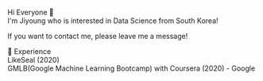 Hi Everyone 👋 <br>
I'm Jiyoung who is interested in Data Science from South Korea!

If you want to contact me, please leave me a message!

💫 Experience <br>
LikeSeal (2020) <br>
GMLB(Google Machine Learning Bootcamp) with Coursera (2020) - Google
